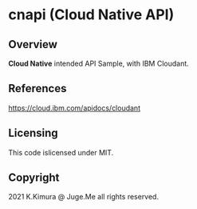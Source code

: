 # cnapi (Cloud Native API)

## Overview

**Cloud Native** intended API Sample, with IBM Cloudant.


## References

https://cloud.ibm.com/apidocs/cloudant


## Licensing

This code islicensed under MIT.


## Copyright

2021 K.Kimura @ Juge.Me all rights reserved.
